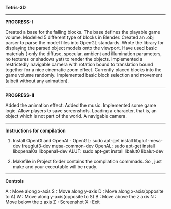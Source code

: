 **Tetris-3D**

--------------------------------------------------------------------------

**PROGRESS-I**

Created a base for the falling blocks. The base defines the playable game volume.
Modelled 5 different type of blocks in Blender.
Created an .obj parser to parse the model files into OpenGL standards.
Wrote the library for displaying the parsed object models onto the viewport.
Have used basic materials ( only the diffuse, specular, ambient and illumination parameters, no textures or shadows yet) to render the objects.
Implemented a restrictedly navigable camera with rotation bound to translation bound together for a nice cinematic zoom effect.
Currently placed blocks into the game volume randomly.
Implemented basic block selection and movement (albeit without any animation).

--------------------------------------------------------------------------

**PROGRESS-II**

Added the animation effect.
Added the music.
Implemented some game logic.
Allow players to save screenshots.
Loading a character, that is, an object which is not part of the world. 
A navigable camera.

--------------------------------------------------------------------------

**Instructions for compilation**

1.	Install OpenGl and OpenAl -
	OpenGL: sudo apt-get install libglu1-mesa-dev freeglut3-dev mesa-common-dev
	OpenAL: sudo apt-get install libopenal0a libopenal-dev
	ALUT:   sudo apt-get install libalut0 libalut-dev

2.	Makefile in Project folder contains the compilation commnads. So , just make and your executable will be ready.

--------------------------------------------------------------------------

**Controls**

A : Move along x-axis
S : Move along y-axis
D : Move along x-axis(opposite to A)
W : Move along y-axis(opposite to S)
B : Move above the z axis
N : Move below the z axis
Z : Screenshot
X : Exit